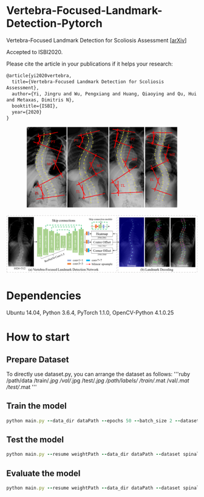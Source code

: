 # Vertebra-Focused-Landmark-Detection-Pytorch
Vertebra-Focused Landmark Detection for Scoliosis Assessment   [[arXiv](https://arxiv.org/pdf/2001.03187.pdf)]

Accepted to ISBI2020.


Please cite the article in your publications if it helps your research:

	@article{yi2020vertebra,
	  title={Vertebra-Focused Landmark Detection for Scoliosis Assessment},
	  author={Yi, Jingru and Wu, Pengxiang and Huang, Qiaoying and Qu, Hui and Metaxas, Dimitris N},
	  booktitle={ISBI},
	  year={2020}
	}


<p align="center">
	<img src="imgs/pic1.png", width="400">
</p>

<p align="center">
	<img src="imgs/pic2.png", width="800">
</p>

# Dependencies
Ubuntu 14.04, Python 3.6.4, PyTorch 1.1.0, OpenCV-Python 4.1.0.25 

# How to start
## Prepare Dataset
   To directly use dataset.py, you can arrange the dataset as follows:
   '''ruby
   /path/data
        /train/*.jpg
	/val/*.jpg
	/test/*.jpg
   /path/labels/
	/train/*.mat
	/val/*.mat
	/test/*.mat
   '''
	
## Train the model
```ruby
python main.py --data_dir dataPath --epochs 50 --batch_size 2 --dataset spinal --phase train
```

## Test the model
```ruby
python main.py --resume weightPath --data_dir dataPath --dataset spinal  --phase test
```


## Evaluate the model
```ruby
python main.py --resume weightPath --data_dir dataPath --dataset spinal --phase eval
